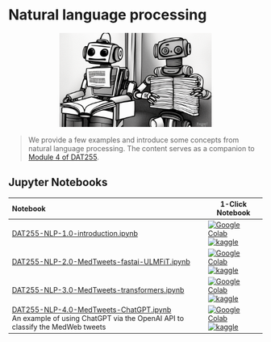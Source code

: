 # Natural language processing

<p>
<center>
<img width=60% src="assets/3769037888_A_robot_reading_a_book__cartoon__HQ__4k.png">
</center>
</p>

> We provide a few examples and introduce some concepts from natural language processing. The content serves as a companion to [Module 4 of DAT255](https://hvl.instructure.com/courses/21919/pages/natural-language-processing?module_item_id=624741). 


## Jupyter Notebooks

| Notebook    |      1-Click Notebook      |
|:----------|------|
| [DAT255-NLP-1.0-introduction.ipynb](https://nbviewer.org/github/HVL-ML/DAT255/blob/main/3-NLP/DAT255-NLP-1.0-introduction.ipynb) <br> | [![Google Colab](https://colab.research.google.com/assets/colab-badge.svg)](https://colab.research.google.com/github/HVL-ML/DAT255/blob/main/3-NLP/DAT255-NLP-1.0-introduction.ipynb)<br>[![kaggle](https://camo.githubusercontent.com/a08ca511178e691ace596a95d334f73cf4ce06e83a5c4a5169b8bb68cac27bef/68747470733a2f2f6b6167676c652e636f6d2f7374617469632f696d616765732f6f70656e2d696e2d6b6167676c652e737667)](https://www.kaggle.com/alexanderlundervold/dat255-nlp-1-0-introduction)|
| [DAT255-NLP-2.0-MedTweets-fastai-ULMFiT.ipynb](https://github.com/HVL-ML/DAT255/blob/main/3-NLP/DAT255-NLP-2.0-MedTweets-fastai-ULMFiT.ipynb) <br> | [![Google Colab](https://colab.research.google.com/assets/colab-badge.svg)](https://colab.research.google.com/github/HVL-ML/DAT255/blob/main/3-NLP/DAT255-NLP-2.0-MedTweets-fastai-ULMFiT.ipynb)<br>[![kaggle](https://camo.githubusercontent.com/a08ca511178e691ace596a95d334f73cf4ce06e83a5c4a5169b8bb68cac27bef/68747470733a2f2f6b6167676c652e636f6d2f7374617469632f696d616765732f6f70656e2d696e2d6b6167676c652e737667)](https://www.kaggle.com/alexanderlundervold/dat255-nlp-2-0-medtweets-fastai-ulmfit)|
| [DAT255-NLP-3.0-MedTweets-transformers.ipynb](https://nbviewer.org/github/HVL-ML/DAT255/blob/main/3-NLP/DAT255-NLP-3.0-MedTweets-transformers.ipynb) <br> | [![Google Colab](https://colab.research.google.com/assets/colab-badge.svg)](https://colab.research.google.com/github/HVL-ML/DAT255/blob/main/3-NLP/DAT255-NLP-3.0-MedTweets-transformers.ipynb)<br>[![kaggle](https://camo.githubusercontent.com/a08ca511178e691ace596a95d334f73cf4ce06e83a5c4a5169b8bb68cac27bef/68747470733a2f2f6b6167676c652e636f6d2f7374617469632f696d616765732f6f70656e2d696e2d6b6167676c652e737667)]()|
| [DAT255-NLP-4.0-MedTweets-ChatGPT.ipynb](https://nbviewer.org/github/HVL-ML/DAT255/blob/main/3-NLP/DAT255-NLP-4.0-MedTweets-ChatGPT.ipynb) <br> An example of using ChatGPT via the OpenAI API to classify the MedWeb tweets| [![Google Colab](https://colab.research.google.com/assets/colab-badge.svg)]()<br>[![kaggle](https://camo.githubusercontent.com/a08ca511178e691ace596a95d334f73cf4ce06e83a5c4a5169b8bb68cac27bef/68747470733a2f2f6b6167676c652e636f6d2f7374617469632f696d616765732f6f70656e2d696e2d6b6167676c652e737667)]()|
